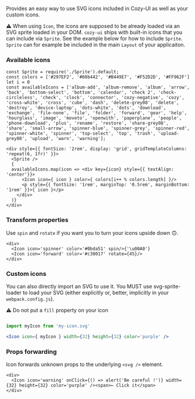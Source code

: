 Provides an easy way to use SVG icons included in Cozy-UI as well
as your custom icons.

⚠️ When using `Icon`, the icons are supposed to be already loaded via an 
SVG sprite loaded in your DOM. `cozy-ui` ships with built-in icons that you can include via `Sprite`. See the example below for how to include
`Sprite`. `Sprite` can for example be included in the main `Layout` of
your applicaiton.

### Available icons

```
const Sprite = require('./Sprite').default;
const colors = ['#297EF2', '#08b442', '#B449E7', '#F52D2D', '#FF962F']
let i = 0
const availableIcons = ['album-add', 'album-remove', 'album', 'arrow', 'back', 'bottom-select', 'bottom', 'calendar', 'check 2', 'check-circleless', 'check', 'clock', 'connector', 'cozy-negative', 'cozy', 'cross-white', 'cross', 'cube', 'dash', 'delete-grey08', 'delete', 'destroy', 'device-laptop', 'dots-white', 'dots', 'download', 'exchange', 'file-none', 'file', 'folder', 'forward', 'gear', 'help', 'hourglass', 'image', 'moveto', 'openwith', 'paperplane', 'people', 'phone-download', 'plus', 'rename', 'restore', 'share-grey08', 'share', 'small-arrow', 'spinner-blue', 'spinner-grey', 'spinner-red', 'spinner-white', 'spinner', 'top-select', 'top', 'trash', 'upload-grey08', 'upload', 'warn', 'warning'];

<div style={{ fontSize: '2rem', display: 'grid', gridTemplateColumns: 'repeat(6, 1fr)' }}>
  <Sprite />
  {
  availableIcons.map(icon => <div key={icon} style={{ textAlign: 'center'}}>
      <Icon icon={ icon } color={ colors[i++ % colors.length] }/>
      <p style={{ fontSize: '1rem', marginTop: '0.5rem', marginBottom: '1rem' }}>{ icon }</p>
    </div>
  )}
</div>
```

### Transform properties

Use `spin` and `rotate` if you want you to turn your icons upside down 🙃.

```
<div>
  <Icon icon='spinner' color='#0bda51' spin/>{'\u00A0'}
  <Icon icon='forward' color='#c30017' rotate={45}/>
</div>
```

### Custom icons

You can also directly import an SVG to use it. You MUST use svg-sprite-loader
to load your SVG (either explicitly or, better, implicitly in your `webpack.config.js`).

⚠️ Do not put a `fill` property on your icon

```jsx static

import myIcon from 'my-icon.svg' 

<Icon icon={ myIcon } width={32} height={32} color='purple' />
```

### Props forwarding

Icon forwards unknown props to the underlying `<svg />` element.

```
<div>
  <Icon icon='warning' onClick={() => alert('Be careful !')} width={32} height={32} color='purple' /><span>← Click it</span>
</div>
```
